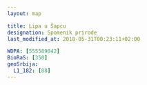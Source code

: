 ```yaml
---
layout: map

title: Lipa u Šapcu
designation: Spomenik prirode
last_modified_at: 2018-05-31T00:23:11+02:00

WDPA: [555589042]
BioRaS: [350]
geoSrbija:
  L1_182: [88]
---
```

